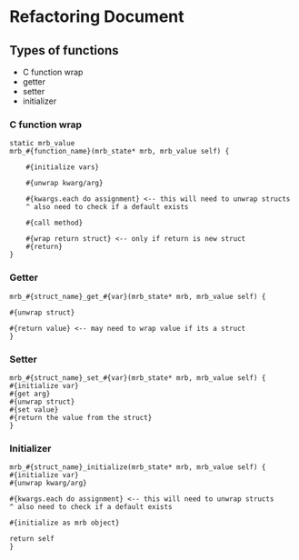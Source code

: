 # Refactoring Document

## Types of functions
- C function wrap
- getter
- setter
- initializer

### C function wrap
```
static mrb_value
mrb_#{function_name}(mrb_state* mrb, mrb_value self) {
	
	#{initialize vars}
	
	#{unwrap kwarg/arg}
	
	#{kwargs.each do assignment} <-- this will need to unwrap structs
	^ also need to check if a default exists 
	
	#{call method}
	
	#{wrap return struct} <-- only if return is new struct
	#{return}
}
```

### Getter
```
mrb_#{struct_name}_get_#{var}(mrb_state* mrb, mrb_value self) {

#{unwrap struct}

#{return value} <-- may need to wrap value if its a struct
}
```

### Setter
```
mrb_#{struct_name}_set_#{var}(mrb_state* mrb, mrb_value self) {
#{initialize var}
#{get arg}
#{unwrap struct}
#{set value}
#{return the value from the struct}
}
```

### Initializer
```
mrb_#{struct_name}_initialize(mrb_state* mrb, mrb_value self) {
#{initialize var}
#{unwrap kwarg/arg}

#{kwargs.each do assignment} <-- this will need to unwrap structs
^ also need to check if a default exists 

#{initialize as mrb object}

return self
}
```
